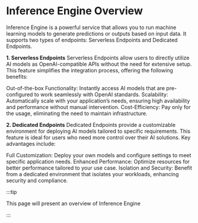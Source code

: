 # Inference Engine Overview

Inference Engine is a powerful service that allows you to run machine learning models to generate predictions or outputs based on input data. It supports two types of endpoints: Serverless Endpoints and Dedicated Endpoints. 

**1. Serverless Endpoints**
Serverless Endpoints allow users to directly utilize AI models as OpenAI-compatible APIs without the need for extensive setup. This feature simplifies the integration process, offering the following benefits:

Out-of-the-box Functionality: Instantly access AI models that are pre-configured to work seamlessly with OpenAI standards.
Scalability: Automatically scale with your application’s needs, ensuring high availability and performance without manual intervention.
Cost-Efficiency: Pay only for the usage, eliminating the need to maintain infrastructure.

**2. Dedicated Endpoints**
Dedicated Endpoints provide a customizable environment for deploying AI models tailored to specific requirements. This feature is ideal for users who need more control over their AI solutions. Key advantages include:

Full Customization: Deploy your own models and configure settings to meet specific application needs.
Enhanced Performance: Optimize resources for better performance tailored to your use case.
Isolation and Security: Benefit from a dedicated environment that isolates your workloads, enhancing security and compliance.

:::tip

This page will present an overview of Inference Engine

:::